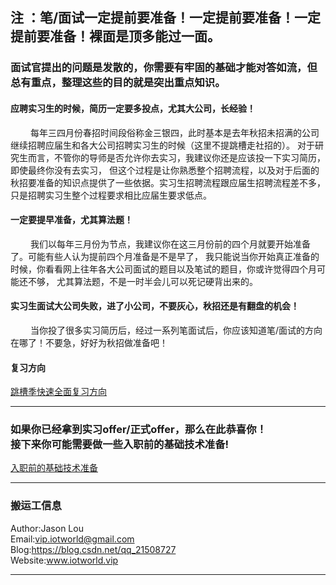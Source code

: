 ## 注 ：笔/面试一定提前要准备！一定提前要准备！一定提前要准备！裸面是顶多能过一面。
### 面试官提出的问题是发散的，你需要有牢固的基础才能对答如流，但总有重点，整理这些的目的就是突出重点知识。


#### 应聘实习生的时候，简历一定要多投点，尤其大公司，长经验！
&ensp;&ensp;&ensp;&ensp;
每年三四月份春招时间段俗称金三银四，此时基本是去年秋招未招满的公司继续招聘应届生和各大公司招聘实习生的时候（这里不提跳槽走社招的）。
对于研究生而言，不管你的导师是否允许你去实习，我建议你还是应该投一下实习简历，即使最终你没有去实习，
但这个过程是让你熟悉整个招聘流程，以及对于后面的秋招要准备的知识点提供了一些依据。实习生招聘流程跟应届生招聘流程差不多，
只是招聘实习生整个过程要求相比应届生要求低点。

#### 一定要提早准备，尤其算法题！
&ensp;&ensp;&ensp;&ensp;
我们以每年三月份为节点，我建议你在这三月份前的四个月就要开始准备了。可能有些人认为提前四个月准备是不是早了，
我只能说当你开始真正准备的时候，你看看网上往年各大公司面试的题目以及笔试的题目，你或许觉得四个月可能还不够，
尤其算法题，不是一时半会儿可以死记硬背出来的。

#### 实习生面试大公司失败，进了小公司，不要灰心，秋招还是有翻盘的机会！
&ensp;&ensp;&ensp;&ensp;
当你投了很多实习简历后，经过一系列笔面试后，你应该知道笔/面试的方向在哪了！不要急，好好为秋招做准备吧！

#### 复习方向
[跳槽季快速全面复习方向](./跳槽季快速全面复习方向.md)

---

### 如果你已经拿到实习offer/正式offer，那么在此恭喜你！<br>接下来你可能需要做一些入职前的基础技术准备!
[入职前的基础技术准备](https://github.com/JGPY/JavaWebTech)



---


### 搬运工信息
Author:Jason Lou <br>
Email:vip.iotworld@gmail.com <br>
Blog:https://blog.csdn.net/qq_21508727 <br>
Website:www.iotworld.vip <br>

---

